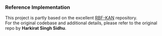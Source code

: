 ### Reference Implementation

This project is partly based on the excellent [RBF-KAN](https://github.com/sidhu2690/RBF-KAN) repository.  
For the original codebase and additional details, please refer to the original repo by **Harkirat Singh Sidhu**.
